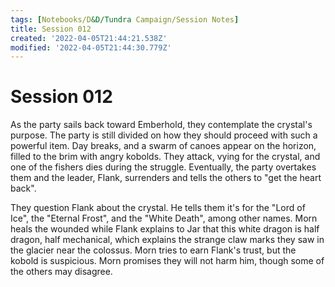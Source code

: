 ```yaml
---
tags: [Notebooks/D&D/Tundra Campaign/Session Notes]
title: Session 012
created: '2022-04-05T21:44:21.538Z'
modified: '2022-04-05T21:44:30.779Z'
---
```


# Session 012

As the party sails back toward Emberhold, they contemplate the crystal's purpose. The party is still divided on how they should proceed with such a powerful item. Day breaks, and a swarm of canoes appear on the horizon, filled to the brim with angry kobolds. They attack, vying for the crystal, and one of the fishers dies during the struggle. Eventually, the party overtakes them and the leader, Flank, surrenders and tells the others to "get the heart back". 

They question Flank about the crystal. He tells them it's for the "Lord of Ice", the "Eternal Frost", and the "White Death", among other names. Morn heals the wounded while Flank explains to Jar that this white dragon is half dragon, half mechanical, which explains the strange claw marks they saw in the glacier near the colossus. Morn tries to earn Flank's trust, but the kobold is suspicious. Morn promises they will not harm him, though some of the others may disagree.
